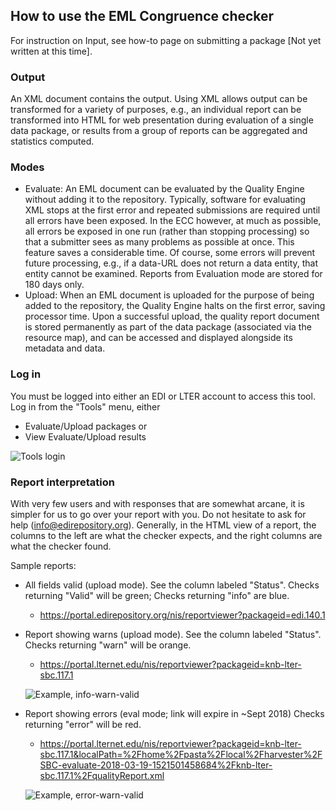 ## How to use the EML Congruence checker
For instruction on Input, see how-to page on submitting a package [Not yet written at this time].
### Output
An XML document contains the output. Using XML allows output can be transformed for a variety of purposes, e.g., an individual report can be transformed into HTML for web presentation during evaluation of a single data package, or results from a group of reports can be aggregated and statistics computed. 

### Modes
- Evaluate: An EML document can be evaluated by the Quality Engine without adding it to the repository. Typically, software for evaluating XML stops at the first error and repeated submissions are required until all errors have been exposed. In the ECC however, at much as possible, all errors be exposed in one run (rather than stopping processing) so that a submitter sees as many problems as possible at once. This feature saves a considerable time. Of course, some errors will prevent future
processing, e.g., if a data-URL does not return a data entity, that entity cannot be examined. Reports from Evaluation mode are
stored for 180 days only.
- Upload: When an EML document is uploaded for the purpose of being added to the repository, the Quality Engine halts on the first error, saving processor time. Upon a successful upload, the quality report document is stored permanently as part of the data package (associated via the resource map), and can be accessed and displayed alongside its metadata and data. 

### Log in
You must be logged into either an EDI or LTER account to access this tool. Log in from the "Tools" menu, either 
- Evaluate/Upload packages or
- View Evaluate/Upload results

![Tools login](Tools_login.png)



### Report interpretation
With very few users and with responses that are somewhat arcane, it is simpler for us to go over your report with you. Do not hesitate to ask for help (info@edirepository.org). 
Generally, in the HTML view of a report, the columns to the left are what the checker expects, and the right columns are what the checker found. 

Sample reports:
- All fields valid (upload mode). See the column labeled "Status". Checks returning "Valid" will be green; Checks returning "info" are blue.
  - https://portal.edirepository.org/nis/reportviewer?packageid=edi.140.1
- Report showing warns (upload mode). See the column labeled "Status". Checks returning "warn" will be orange.
  - https://portal.lternet.edu/nis/reportviewer?packageid=knb-lter-sbc.117.1
  
  ![Example, info-warn-valid](info_warn_valid.png)
  
- Report showing errors (eval mode; link will expire in ~Sept 2018)  Checks returning "error" will be red.
  - https://portal.lternet.edu/nis/reportviewer?packageid=knb-lter-sbc.117.1&localPath=%2Fhome%2Fpasta%2Flocal%2Fharvester%2FSBC-evaluate-2018-03-19-1521501458684%2Fknb-lter-sbc.117.1%2FqualityReport.xml

  ![Example, error-warn-valid](error_warn_valid.png)
